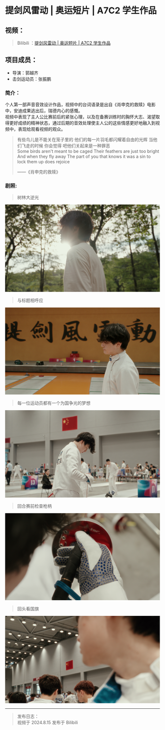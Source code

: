 # 提剑风雷动 | 奥运短片 | A7C2 学生作品

## 视频：

> Bilibili ：[提剑风雷动 | 奥运短片 | A7C2 学生作品](https://www.bilibili.com/video/BV1apePeVEZx/?share_source=copy_web&vd_source=fd28b6f3752479b87076d40413144fc3)

## 项目成员：

- 导演：郭越齐
- 击剑运动员：张振鹏

### 简介：

个人第一部声音音效设计作品，视频中的台词语录是出自《肖申克的救赎》电影中，安迪成果逃出后，瑞德内心的感慨。  
视频中表现了主人公比赛前后的紧张心理，以及在备赛训练时的胸怀大志、渴望取得更好成绩的精神状态，通过后期的音效处理使主人公的这些情感更好地融入到视频中，表现给观看视频的观众。

> 有些鸟儿是不能关在笼子里的
> 他们的每一片羽毛都闪耀着自由的光辉
> 当他们飞走的时候
> 你会觉得
> 吧他们关起来是一种罪恶  
> Some birds aren't meant to be caged
> Their feathers are just too bright
> And when they fly away
> The part of you that knows
> it was a sin to lock them up does rejoice
>
> ——《肖申克的救赎》

### 剧照:

> 树林大逆光

![photo01](../../image/mediawork-1photo01.jpg)

> 与标题相呼应

![photo02](../../image/mediawork-1photo02.jpg)

> 每一位运动员都有一个为国争光的梦想

![photo03](../../image/mediawork-1photo03.JPG)

> 回合赛前检查枪柄

![photo04](../../image/mediawork-1photo04.JPG)

> 回头看国旗

![photo05](../../image/mediawork-1photo05.JPG)

---

> 发布日志：  
> 视频于 2024.8.15 发布于 Bilibili
